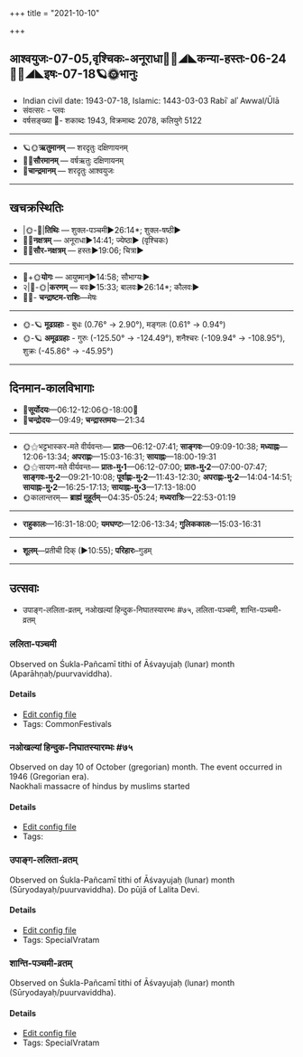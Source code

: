 +++
title = "2021-10-10"

+++
## आश्वयुजः-07-05,वृश्चिकः-अनूराधा🌛🌌◢◣कन्या-हस्तः-06-24🌌🌞◢◣इषः-07-18🪐🌞भानुः
- Indian civil date: 1943-07-18, Islamic: 1443-03-03 Rabīʿ alʾ Awwal/Ūlā
- संवत्सरः - प्लवः
- वर्षसङ्ख्या 🌛- शकाब्दः 1943, विक्रमाब्दः 2078, कलियुगे 5122
___________________
- 🪐🌞**ऋतुमानम्** — शरदृतुः दक्षिणायनम्
- 🌌🌞**सौरमानम्** — वर्षऋतुः दक्षिणायनम्
- 🌛**चान्द्रमानम्** — शरदृतुः आश्वयुजः
___________________


## खचक्रस्थितिः
- |🌞-🌛|**तिथिः** — शुक्ल-पञ्चमी►26:14*; शुक्ल-षष्ठी►  
- 🌌🌛**नक्षत्रम्** — अनूराधा►14:41; ज्येष्ठा► (वृश्चिकः)  
- 🌌🌞**सौर-नक्षत्रम्** — हस्तः►19:06; चित्रा►  
___________________
- 🌛+🌞**योगः** — आयुष्मान्►14:58; सौभाग्यः►  
- २|🌛-🌞|**करणम्** — बवः►15:33; बालवः►26:14*; कौलवः►  
- 🌌🌛- **चन्द्राष्टम-राशिः**—मेषः  
___________________
- 🌞-🪐 **मूढग्रहाः** - बुधः (0.76° → 2.90°), मङ्गलः (0.61° → 0.94°)
- 🌞-🪐 **अमूढग्रहाः** - गुरुः (-125.50° → -124.49°), शनैश्चरः (-109.94° → -108.95°), शुक्रः (-45.86° → -45.95°)
___________________


## दिनमान-कालविभागाः
- 🌅**सूर्योदयः**—06:12-12:06🌞️-18:00🌇  
- 🌛**चन्द्रोदयः**—09:49; **चन्द्रास्तमयः**—21:34  
___________________
- 🌞⚝भट्टभास्कर-मते वीर्यवन्तः— **प्रातः**—06:12-07:41; **साङ्गवः**—09:09-10:38; **मध्याह्नः**—12:06-13:34; **अपराह्णः**—15:03-16:31; **सायाह्नः**—18:00-19:31  
- 🌞⚝सायण-मते वीर्यवन्तः— **प्रातः-मु॰1**—06:12-07:00; **प्रातः-मु॰2**—07:00-07:47; **साङ्गवः-मु॰2**—09:21-10:08; **पूर्वाह्णः-मु॰2**—11:43-12:30; **अपराह्णः-मु॰2**—14:04-14:51; **सायाह्नः-मु॰2**—16:25-17:13; **सायाह्नः-मु॰3**—17:13-18:00  
- 🌞कालान्तरम्— **ब्राह्मं मुहूर्तम्**—04:35-05:24; **मध्यरात्रिः**—22:53-01:19  
___________________
- **राहुकालः**—16:31-18:00; **यमघण्टः**—12:06-13:34; **गुलिककालः**—15:03-16:31  
___________________
- **शूलम्**—प्रतीची दिक् (►10:55); **परिहारः**–गुडम्  
___________________

## उत्सवाः
- उपाङ्ग-ललिता-व्रतम्, नओखल्यां हिन्दुक-निघातस्यारम्भः #७५, ललिता-पञ्चमी, शान्ति-पञ्चमी-व्रतम्
### ललिता-पञ्चमी

Observed on Śukla-Pañcamī tithi of Āśvayujaḥ (lunar) month (Aparāhṇaḥ/puurvaviddha). 

#### Details
- [Edit config file](https://github.com/jyotisham/adyatithi/tree/master/devatA/shakti/lunar_month/tithi/07/05/lalitA-paJcamI.toml)
- Tags: CommonFestivals


### नओखल्यां हिन्दुक-निघातस्यारम्भः #७५

Observed on day 10 of October (gregorian) month. The event occurred in 1946 (Gregorian era).  
Naokhali massacre of hindus by muslims started

#### Details
- [Edit config file](https://github.com/jyotisham/adyatithi/tree/master/mahApuruSha/xatra-later/gregorian/day/10/10/naokhalyAM_hinduka-nighAtasyArambhaH.toml)
- Tags: 


### उपाङ्ग-ललिता-व्रतम्

Observed on Śukla-Pañcamī tithi of Āśvayujaḥ (lunar) month (Sūryodayaḥ/puurvaviddha). Do pūjā of Lalita Devi.

#### Details
- [Edit config file](https://github.com/jyotisham/adyatithi/tree/master/devatA/shakti/lunar_month/tithi/07/05/upAGga-lalitA-vratam.toml)
- Tags: SpecialVratam


### शान्ति-पञ्चमी-व्रतम्

Observed on Śukla-Pañcamī tithi of Āśvayujaḥ (lunar) month (Sūryodayaḥ/puurvaviddha). 

#### Details
- [Edit config file](https://github.com/jyotisham/adyatithi/tree/master/general/lunar_month/tithi/07/05/zAnti-paJcamI-vratam.toml)
- Tags: SpecialVratam


